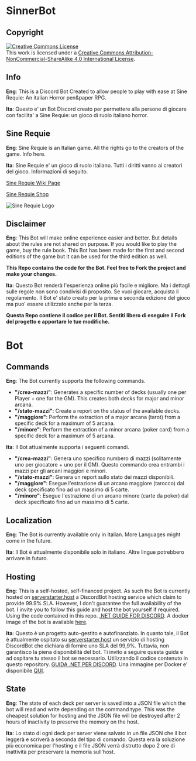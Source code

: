 # SinnerBot

## Copyright

<a rel="license" href="http://creativecommons.org/licenses/by-nc-sa/4.0/"><img alt="Creative Commons License" style="border-width:0" src="https://i.creativecommons.org/l/by-nc-sa/4.0/88x31.png" /></a><br />This work is licensed under a <a rel="license" href="http://creativecommons.org/licenses/by-nc-sa/4.0/">Creative Commons Attribution-NonCommercial-ShareAlike 4.0 International License</a>.

## Info

**Eng**: This is a Discord Bot Created to allow people to play with ease at Sine Requie: An italian Horror pen&paper RPG.

**Ita**: Questo e' un Bot Discord creato per permettere alla persone di giocare con facilita' a Sine Requie: un gioco di ruolo italiano horror.

## Sine Requie

**Eng**: Sine Requie is an Italian game. All the rights go to the creators of the game. Info here.

**Ita**: Sine Requie e' un gioco di ruolo italiano. Tutti i diritti vanno ai creatori del gioco. Informazioni di seguito.

[Sine Requie Wiki Page](https://it.wikipedia.org/wiki/Sine_Requie)

[Sine Requie Shop](https://www.serpentarium.net/shop)

<img alt="Sine Requie Logo" style="border-width:0" src="https://static.wixstatic.com/media/5738c7_58db52d69ba642b5b607e3daa9951da2~mv2.jpg/v1/fill/w_740,h_330,al_c,q_80,usm_0.66_1.00_0.01,enc_auto/5738c7_58db52d69ba642b5b607e3daa9951da2~mv2.jpg" />

## Disclaimer

**Eng**: This Bot will make online experience easier and better. But details about the rules are not shared on purpose. If you would like to play the game, buy the rule book. This Bot has been made for the first and second editions of the game but it can be used for the third edition as well.

**This Repo contains the code for the Bot. Feel free to Fork the project and make your changes.**

**Ita**: Questo Bot renderà l'esperienza online più facile e migliore. Ma i dettagli sulle regole non sono condivisi di proposito. Se vuoi giocare, acquista il regolamento. Il Bot e' stato creato per la prima e seconda edizione del gioco ma puo' essere utilizzato anche per la terza.


**Questa Repo contiene il codice per il Bot. Sentiti libero di eseguire il Fork del progetto e apportare le tue modifiche.**

# Bot

## Commands

**Eng**: The Bot currently supports the following commands.


- **"/crea-mazzi"**:  Generates a specific number of decks (usually one per Player + one for the GM). This creates both decks for major and minor arcana.
- **"/stato-mazzi"**: Create a report on the status of the available decks.
- **"/maggiore"**:  Perform the extraction of a major arcana (tarot) from a specific deck for a maximum of 5 arcana.
- **"/minore"**:  Perform the extraction of a minor arcana (poker card) from a specific deck for a maximum of 5 arcana.


**Ita**: Il Bot attualmente supporta i seguenti comandi.


- **"/crea-mazzi"**:  Genera uno specifico numbero di mazzi (solitamente uno per giocatore + uno per il GM). Questo commando crea entrambi i mazzi per gli arcani maggiori e minori.
- **"/stato-mazzi"**: Genera un report sullo stato dei mazzi disponibili.
- **"/maggiore"**:  Esegue l'estrazione di un arcano maggiore (tarocco) dal deck specificato fino ad un massimo di 5 carte.
- **"/minore"**: Esegue l'estrazione di un arcano minore (carte da poker) dal deck specificato fino ad un massimo di 5 carte.

## Localization

**Eng**: The Bot is currently available only in Italian. More Languages might come in the future.

**Ita**: Il Bot è attualmente disponibile solo in italiano. Altre lingue potrebbero arrivare in futuro.

## Hosting

**Eng**: This is a self-hosted, self-financed project. As such the Bot is currently hosted on [serverstarter.host](https://serverstarter.host/clients/) a DiscordBot hosting service which claim to provide 99.9% SLA. However, I don't guarantee the full availability of the bot. I invite you to follow this guide and host the bot yourself if required. Using the code contained in this repo. [.NET GUIDE FOR DISCORD](https://discordnet.dev/guides/getting_started/first-bot.html). A docker image of the bot is available [here](https://hub.docker.com/repository/docker/alessiofilippin/sinner-bot).

**Ita**: Questo è un progetto auto-gestito e autofinanziato. In quanto tale, il Bot è attualmente ospitato su [serverstarter.host](https://serverstarter.host/clients/) un servizio di hosting DiscordBot che dichiara di fornire uno SLA del 99,9%. Tuttavia, non garantisco la piena disponibilità del bot. Ti invito a seguire questa guida e ad ospitare tu stesso il bot se necessario. Utilizzando il codice contenuto in questo repository. [GUIDA .NET PER DISCORD](https://discordnet.dev/guides/getting_started/first-bot.html). Una immagine per Docker e' disponibile [QUI](https://hub.docker.com/repository/docker/alessiofilippin/sinner-bot).

## State

**Eng**: The state of each deck per server is saved into a JSON file which the bot will read and write depending on the command type. This was the cheapest solution for hosting and the JSON file will be destroyed after 2 hours of inactivity to preserve the memory on the host.

**Ita**: Lo stato di ogni deck per server viene salvato in un file JSON che il bot leggerà e scriverà a seconda del tipo di comando. Questa era la soluzione più economica per l'hosting e il file JSON verrà distrutto dopo 2 ore di inattività per preservare la memoria sull'host.